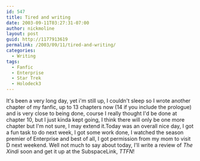 ```yaml
---
id: 547
title: Tired and writing
date: 2003-09-11T03:27:31-07:00
author: nickmoline
layout: post
guid: http://1177913619
permalink: /2003/09/11/tired-and-writing/
categories:
  - Writing
tags:
  - Fanfic
  - Enterprise
  - Star Trek
  - Holodeck3
---
```

It's been a very long day, yet i'm still up, I couldn't sleep so I wrote another chapter of my fanfic, up to 13 chapters now (14 if you include the prologue) and is very close to being done, course I really thought I'd be done at chapter 10, but I just kinda kept going, I think there will only be one more chapter but I'm not sure, I may extend it.Today was an overall nice day, I got a fun task to do next week, I got some work done, I watched the season premier of Enterprise and best of all, I got permission from my mom to visit D next weekend. Well not much to say about today, I'll write a review of _The Xindi_ soon and get it up at the SubspaceLink, _TTFN_!